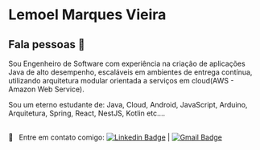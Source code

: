 # Lemoel Marques Vieira

## Fala pessoas 👋
Sou Engenheiro de Software com experiência na criação de aplicações Java de alto desempenho, escaláveis em ambientes de entrega contínua, utilizando arquitetura modular orientada a serviços em cloud(AWS - Amazon Web Service).

Sou um eterno estudante de: Java, Cloud, Android, JavaScript, Arduino, Arquitetura, Spring, React, NestJS, Kotlin etc....

<br/> :email: &nbsp; Entre em contato comigo: [![Linkedin Badge](https://img.shields.io/badge/-LemoelMarques-blue?style=flat-square&logo=Linkedin&logoColor=white&link=https://www.linkedin.com/in/lemoelmarques/)](https://www.linkedin.com/in/lemoelmarques/) 
| 
[![Gmail Badge](https://img.shields.io/badge/-lemoel@gmail.com-c14438?style=flat-square&logo=Gmail&logoColor=white&link=mailto:lemoel@gmail.com)](mailto:lemoel@gmail.com)
